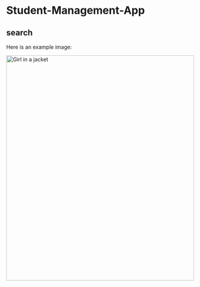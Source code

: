# Student-Management-App

## search
Here is an example image:

<img src="WinFormsApp\images" alt="Girl in a jacket" width="500" height="600">
